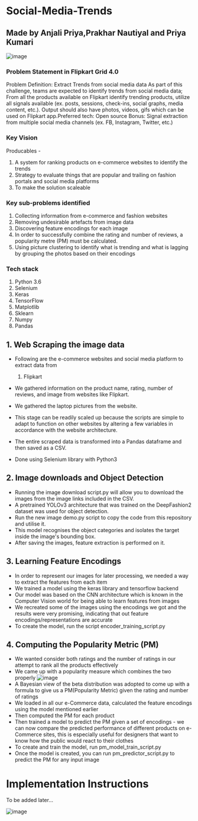 # Social-Media-Trends
## Made by Anjali Priya,Prakhar Nautiyal and Priya Kumari ##

![image](https://user-images.githubusercontent.com/88290919/181722681-9ddc264d-d7af-4e15-9552-6ea8ffcdbfbf.png)

### Problem Statement in Flipkart Grid 4.0 ###

Problem Definition: Extract Trends from social media data
As part of this challenge, teams are expected to identify trends from social media data; From all the
products available on Flipkart identify trending products, utilize all signals available (ex. posts, sessions,
check-ins, social graphs, media content, etc.). Output should also have photos, videos, gifs which can be
used on Flipkart app.Preferred tech: Open source
Bonus: Signal extraction from multiple social media channels (ex. FB, Instagram, Twitter, etc.)

### Key Vision ###

Producables -

1. A system for ranking products on e-commerce websites to identify the trends
2. Strategy to evaluate things that are popular and trailing on fashion portals and social media platforms
3. To make the solution scaleable

### Key sub-problems identified ###

1. Collecting information from e-commerce and fashion websites
2. Removing undesirable artefacts from image data
3. Discovering feature encodings for each image
4. In order to successfully combine the rating and number of reviews, a popularity metre (PM) must be calculated.
5. Using picture clustering to identify what is trending and what is lagging by grouping the photos based on their encodings

### Tech stack ###

1. Python 3.6
2. Selenium
3. Keras
4. TensorFlow
5. Matplotlib
6. Sklearn
7. Numpy
8. Pandas

## 1. Web Scraping the image data ##

* Following are the e-commerce websites and social media platform to extract data from
   1. Flipkart
   
   
* We gathered information on the product name, rating, number of reviews, and image from websites like Flipkart.

* We gathered the laptop pictures from the website.

* This stage can be readily scaled up because the scripts are simple to adapt to function on other websites by altering a few variables in accordance with the website   architecture.

* The entire scraped data is transformed into a Pandas dataframe and then saved as a CSV.

* Done using Selenium library with Python3


## 2. Image downloads and Object Detection ##

*  Running the image download script.py will allow you to download the images from the image links included in the CSV.
*  A pretrained YOLOv3 architecture that was trained on the DeepFashion2 dataset was used for object detection.
*  Run the new image demo.py script to copy the code from this repository and utilise it.
*  This model recognises the  object categories and isolates the target inside the image's bounding box.
*  After saving the images, feature extraction is performed on it.

## 3.  Learning Feature Encodings ##

*  In order to represent our images for later processing, we needed a way to extract the features from each item
*  We trained a model using the keras library and tensorflow backend
*  Our model was based on the CNN architecture which is known in the Computer Vision world for being able to learn features from images
*  We recreated some of the images using the encodings we got and the results were very promising, indicating that out feature encodings/representations are accurate
*  To create the model, run the script encoder_training_script.py

## 4. Computing the Popularity Metric (PM) ##

*  We wanted consider both ratings and the number of ratings in our attempt to rank all the products effectively
*  We came up with a popularity measure which combines the two properly
![image](https://user-images.githubusercontent.com/88290919/181727083-b0186367-36c3-4438-887b-c6170a749927.png)
*  A Bayesian view of the beta distribution was adopted to come up with a formula to give us a PM(Popularity Metric) given the rating and number of ratings 
*  We loaded in all our e-Commerce data, calculated the feature encodings using the model mentioned earlier
*  Then computed the PM for each product
*  Then trained a model to predict the PM given a set of encodings - we can now compare the predicted performance of different products on e-Commerce sites, this is      especially useful for designers that want to know how the public would react to their clothes
*  To create and train the model, run pm_model_train_script.py
*  Once the model is created, you can run pm_predictor_script.py to predict the PM for any input image


# Implementation Instructions #

To be added later...

![image](https://user-images.githubusercontent.com/88290919/181727962-dafd498d-f759-415b-9539-a6c23d69a785.png)

